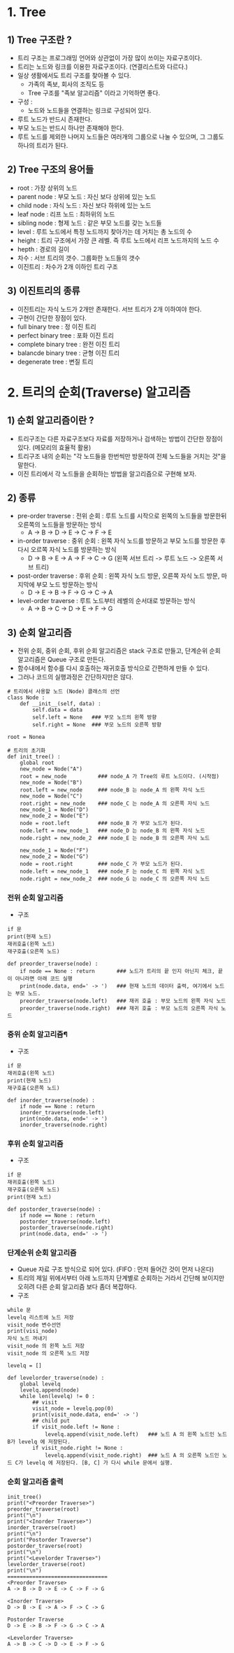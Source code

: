 # 1. Tree
## 1) Tree 구조란 ?
- 트리 구조는 프로그래밍 언어와 상관없이 가장 많이 쓰이는 자료구조이다.
- 트리는 노드와 링크를 이용한 자료구조이다. (연결리스트와 다르다.)
- 일상 생활에서도 트리 구조를 찾아볼 수 있다.
     - 가족의 족보, 회사의 조직도 등
     - Tree 구조를 "족보 알고리즘" 이라고 기억하면 좋다.
- 구성 :
     - 노드와 노드들을 연결하는 링크로 구성되어 있다.
- 루트 노드가 반드시 존재한다.
- 부모 노드는 반드시 하나만 존재해야 한다.
- 루트 노드를 제외한 나머지 노드들은 여러개의 그룹으로 나눌 수 있으며, 그 그룹도 하나의 트리가 된다.

## 2) Tree 구조의 용어들
- root : 가장 상위의 노드
- parent node : 부모 노드 : 자신 보다 상위에 있는 노드
- child node : 자식 노드 : 자신 보다 하위에 있는 노드
- leaf node : 리프 노드 : 최하위의 노드
- sibling node : 형제 노드 : 같은 부모 노드를 갖는 노드들
- level : 루트 노드에서 특정 노드까지 찾아가는 데 거치는 총 노드의 수
- height : 트리 구조에서 가장 큰 레벨. 즉 루트 노드에서 리프 노드까지의 노드 수
- hepth : 경로의 길이
- 차수 : 서브 트리의 갯수. 그룹화한 노드들의 갯수
- 이진트리 : 차수가 2개 이하인 트리 구조

## 3) 이진트리의 종류
- 이진트리는 자식 노드가 2개만 존재한다. 서브 트리가 2개 이하여야 한다.
- 구현이 간단한 장점이 있다.
- full binary tree : 정 이진 트리
- perfect binary tree : 포화 이진 트리
- complete binary tree : 완전 이진 트리
- balancde binary tree : 균형 이진 트리
- degenerate tree : 변질 트리

# 2. 트리의 순회(Traverse) 알고리즘
## 1) 순회 알고리즘이란 ?
- 트리구조는 다른 자료구조보다 자료를 저장하거나 검색하는 방법이 간단한 장점이 있다. (메모리의 효율적 활용)
- 트리구조 내의 순회는 "각 노드들을 한번씩만 방문하여 전체 노드들을 거치는 것"을 말한다.
- 이진 트리에서 각 노드들을 순회하는 방법을 알고리즘으로 구현해 보자.

## 2) 종류
- pre-order traverse : 전위 순회 : 루트 노드를 시작으로 왼쪽의 노드들을 방문한뒤 오른쪽의 노드들을 방문하는 방식
     - A -> B -> D -> E -> C -> F -> E
- in-order traverse : 중위 순회 : 왼쪽 자식 노드를 방문하고 부모 노드를 방문한 후 다시 오르쪽 자식 노드를 방문하는 방식
     - D -> B -> E -> A -> F -> C -> G (왼쪽 서브 트리 -> 루트 노드 -> 오른쪽 서브 트리)
- post-order traverse : 후위 순회 : 왼쪽 자식 노드 방문, 오른쪽 자식 노드 방문, 마지막에 부모 노드 방문하는 방식
     - D -> E -> B -> F -> G -> C -> A
- level-order traverse : 루트 노드부터 레벨의 순서대로 방문하는 방식
     - A -> B -> C -> D -> E -> F -> G

## 3) 순회 알고리즘
- 전위 순회, 중위 순회, 후위 순회 알고리즘은 stack 구조로 만들고, 단계순위 순회 알고리즘은 Queue 구조로 만든다.
- 함수내에서 함수를 다시 호출하는 재귀호출 방식으로 간편하게 만들 수 있다.
- 그러나 코드의 실행과정은 간단하지만은 않다.

```
# 트리에서 사용할 노드 (Node) 클래스의 선언
class Node :
    def __init__(self, data) :
        self.data = data
        self.left = None   ### 부모 노드의 왼쪽 방향
        self.right = None  ### 부모 노드의 오른쪽 방향

root = Nonea

# 트리의 초기화
def init_tree() :
    global root
    new_node = Node("A")
    root = new_node          ### node_A 가 Tree의 루트 노드이다. (시작점)
    new_node = Node("B")
    root.left = new_node     ### node_B 는 node_A 의 왼쪽 자식 노드
    new_node = Node("C")
    root.right = new_node    ### node_C 는 node_A 의 오른쪽 자식 노드
    new_node_1 = Node("D")
    new_node_2 = Node("E")
    node = root.left         ### node_B 가 부모 노드가 된다.
    node.left = new_node_1   ### node_D 는 node_B 의 왼쪽 자식 노드
    node.right = new_node_2  ### node_E 는 node_B 의 오른쪽 자식 노드

    new_node_1 = Node("F")
    new_node_2 = Node("G")
    node = root.right        ### node_C 가 부모 노드가 된다.
    node.left = new_node_1   ### node_F 는 node_C 의 왼쪽 자식 노드
    node.right = new_node_2  ### node_G 는 node_C 의 오른쪽 자식 노드
```
### 전위 순회 알고리즘
- 구조
```
if 문
print(현재 노드)
재귀호출(왼쪽 노드)
재구호출(오른쪽 노드)
```

```
def preorder_traverse(node) :
    if node == None : return       ### 노드가 트리의 끝 인지 아닌지 체크, 끝이 아니라면 아래 코드 실행
    print(node.data, end=' -> ')   ### 현재 노드의 데이터 출력, 여기에서 노드는 부모 노드.
    preorder_traverse(node.left)   ### 재귀 호출 : 부모 노드의 왼쪽 자식 노드
    preorder_traverse(node.right)  ### 재귀 호출 : 부모 노드의 오른쪽 자식 노드
```
### 중위 순회 알고리즘¶
- 구조
```
if 문
재귀호출(왼쪽 노드)
print(현재 노드)
재구호출(오른쪽 노드)
```

```
def inorder_traverse(node) :
    if node == None : return
    inorder_traverse(node.left)
    print(node.data, end=' -> ')
    inorder_traverse(node.right)
```

### 후위 순회 알고리즘
- 구조
```
if 문
재귀호출(왼쪽 노드)
재구호출(오른쪽 노드)
print(현재 노드)
```
```
def postorder_traverse(node) :
    if node == None : return
    postorder_traverse(node.left)
    postorder_traverse(node.right)
    print(node.data, end=' -> ')
```
### 단계순위 순회 알고리즘
- Queue 자료 구조 방식으로 되어 있다. (FIFO : 먼저 들어간 것이 먼저 나온다)
- 트리의 제일 위에서부터 아래 노드까지 단계별로 순회하는 거라서 간단해 보이지만 오히려 다른 순회 알고리즘 보다 좀더 복잡하다.
- 구조
```
while 문
levelq 리스트에 노드 저장
visit_node 변수선언
print(visi_node)
자식 노드 꺼내기
visit_node 의 왼쪽 노드 저장
visit_node 의 오른쪽 노드 저장
```

```
levelq = []

def levelorder_traverse(node) :
    global levelq
    levelq.append(node)
    while len(levelq) != 0 :
        ## visit
        visit_node = levelq.pop(0)
        print(visit_node.data, end=' -> ')
        ## child put
        if visit_node.left != None :
            levelq.append(visit_node.left)   ### 노드 A 의 왼쪽 노드인 노드 B가 levelq 에 저장된다.
        if visit_node.right != None :        
            levelq.append(visit_node.right)  ### 노드 A 의 오른쪽 노드인 노드 C가 levelq 에 저장된다. [B, C] 가 다시 while 문에서 실행.
```

### 순회 알고리즘 출력
```
init_tree()
print("<Preorder Traverse>")
preorder_traverse(root)
print("\n")
print("<Inorder Traverse>")
inorder_traverse(root)
print("\n")
print("Postorder Traverse")
postorder_traverse(root)
print("\n")
print("<Levelorder Traverse>")
levelorder_traverse(root)
print("\n")
================================
<Preorder Traverse>
A -> B -> D -> E -> C -> F -> G 

<Inorder Traverse>
D -> B -> E -> A -> F -> C -> G 

Postorder Traverse
D -> E -> B -> F -> G -> C -> A 

<Levelorder Traverse>
A -> B -> C -> D -> E -> F -> G 
```
